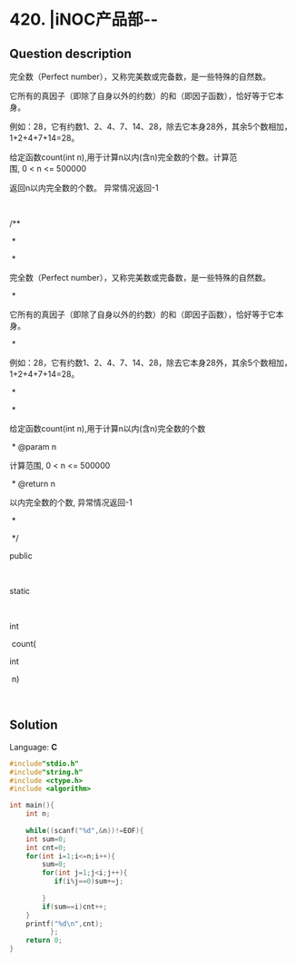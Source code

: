 # 420. |iNOC产品部--

## Question description



完全数（Perfect number），又称完美数或完备数，是一些特殊的自然数。


它所有的真因子（即除了自身以外的约数）的和（即因子函数），恰好等于它本身。


例如：28，它有约数1、2、4、7、14、28，除去它本身28外，其余5个数相加，1+2+4+7+14=28。


给定函数count(int n),用于计算n以内(含n)完全数的个数。计算范围, 0 < n <= 500000

返回n以内完全数的个数。
异常情况返回-1

 



/**




 * 




 * 


完全数（Perfect number），又称完美数或完备数，是一些特殊的自然数。




 * 


它所有的真因子（即除了自身以外的约数）的和（即因子函数），恰好等于它本身。




 * 


例如：28，它有约数1、2、4、7、14、28，除去它本身28外，其余5个数相加，1+2+4+7+14=28。




 * 




 * 


给定函数count(int n),用于计算n以内(含n)完全数的个数




 * @param n 


计算范围, 0 < n <= 500000




 * @return n


以内完全数的个数, 异常情况返回-1




 * 




 */    




public

 

static

 

int

 count(

int

 n)

 
 


## Solution

Language: **C**

```C
#include"stdio.h"
#include"string.h"
#include <ctype.h>
#include <algorithm>

int main(){
    int n;
    
    while((scanf("%d",&n))!=EOF){
    int sum=0;
    int cnt=0;
    for(int i=1;i<=n;i++){
        sum=0;
        for(int j=1;j<i;j++){
           if(i%j==0)sum+=j;
           
        }
        if(sum==i)cnt++;
    }
    printf("%d\n",cnt);
          };
    return 0;
}
```


